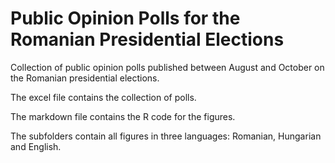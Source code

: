 # Public Opinion Polls for the Romanian Presidential Elections

Collection of public opinion polls published between August and October on the Romanian presidential elections.

The excel file contains the collection of polls.

The markdown file contains the R code for the figures.

The subfolders contain all figures in three languages: Romanian, Hungarian and English.

